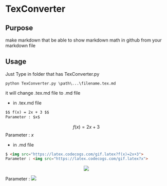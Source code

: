 # TexConverter

## Purpose
make markdown that be able to show markdown math in github from your markdown file

## Usage

Just Type in folder that has TexConverter.py

```console
python TexConverter.py \path\...\filename.tex.md
```

it will change .tex.md file to .md file

- in .tex.md file
```markdown
$$ f(x) = 2x + 3 $$
Parameter : $x$
```

$$ f(x) = 2x +3 $$
Parameter : $x$

- in .md file
```markdown
$ <img src="https://latex.codecogs.com/gif.latex?f(x)=2x+3">
Parameter : <img src="https://latex.codecogs.com/gif.latex?x">
```

<p style="text-align:center;"><img src="https://latex.codecogs.com/gif.latex?f(x)=2x+3"></p>

Parameter : <img src="https://latex.codecogs.com/gif.latex?x">

